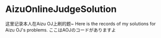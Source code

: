 # AizuOnlineJudgeSolution
这里记录本人在Aizu OJ上刷的题~
Here is the records of my solutions for Aizu OJ's problems.
ここはAOJのコードがありますよ
